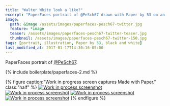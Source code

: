 ```yaml
---
title: "Walter White look a like?"
excerpt: "PaperFaces portrait of @PeSch67 drawn with Paper by 53 on an iPad."
image: 
  path: &image /assets/images/paperfaces-pesch67-twitter.jpg 
  feature: *image
  teaser: /assets/images/paperfaces-pesch67-twitter-teaser.jpg
  thumbnail: /assets/images/paperfaces-pesch67-twitter-150.jpg
tags: [portrait, illustration, Paper by 53, black and white]
last_modified_at: 2017-01-17T14:30:16-05:00
---
```


PaperFaces portrait of [@PeSch67](https://twitter.com/PeSch67).

{% include boilerplate/paperfaces-2.md %}

{% figure caption:"Work in progress screen captures Made with Paper." class:"half" %}
[![Work in process screenshot](/assets/images/paperfaces-pesch67-process-1-600.jpg)](/assets/images/paperfaces-pesch67-process-1-lg.jpg)
[![Work in process screenshot](/assets/images/paperfaces-pesch67-process-2-600.jpg)](/assets/images/paperfaces-pesch67-process-2-lg.jpg)
[![Work in process screenshot](/assets/images/paperfaces-pesch67-process-3-600.jpg)](/assets/images/paperfaces-pesch67-process-3-lg.jpg)
[![Work in process screenshot](/assets/images/paperfaces-pesch67-process-4-600.jpg)](/assets/images/paperfaces-pesch67-process-4-lg.jpg)
{% endfigure %}
